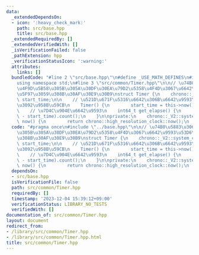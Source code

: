 ```yaml
---
data:
  _extendedDependsOn:
  - icon: ':heavy_check_mark:'
    path: src/base.hpp
    title: src/base.hpp
  _extendedRequiredBy: []
  _extendedVerifiedWith: []
  _isVerificationFailed: false
  _pathExtension: hpp
  _verificationStatusIcon: ':warning:'
  attributes:
    links: []
  bundledCode: "#line 2 \"src/base.hpp\"\n#define _USE_MATH_DEFINES\n#include <bits/stdc++.h>\n\
    using namespace std;\n#line 3 \"src/common/Timer.hpp\"\n\n// \u74B0\u5883\u306B\
    \u4F9D\u5B58\u305B\u305A\u30DF\u30EA\u79D2\u5358\u4F4D\u3067\u6642\u9593\u53D6\
    \u5F97\u3059\u308B\u30AF\u30E9\u30B9\nstruct Timer {\n    chrono::_V2::system_clock::time_point\
    \ start_time;\n\n    // \u521D\u671F\u5316\u6642\u306B\u6642\u9593\u8A08\u6E2C\
    \u3092\u958B\u59CB\n    Timer() {\n        start_time = this->now();\n    }\n\n\
    \    // \u7D4C\u904E\u6642\u9593\n    int64_t get_elapse() {\n        return chrono::duration_cast<chrono::milliseconds>(this->now()\
    \ - start_time).count();\n    }\n\nprivate:\n    chrono::_V2::system_clock::time_point\
    \ now() {\n        return chrono::high_resolution_clock::now();\n    }\n};\n"
  code: "#pragma once\n#include \"../base.hpp\"\n\n// \u74B0\u5883\u306B\u4F9D\u5B58\
    \u305B\u305A\u30DF\u30EA\u79D2\u5358\u4F4D\u3067\u6642\u9593\u53D6\u5F97\u3059\
    \u308B\u30AF\u30E9\u30B9\nstruct Timer {\n    chrono::_V2::system_clock::time_point\
    \ start_time;\n\n    // \u521D\u671F\u5316\u6642\u306B\u6642\u9593\u8A08\u6E2C\
    \u3092\u958B\u59CB\n    Timer() {\n        start_time = this->now();\n    }\n\n\
    \    // \u7D4C\u904E\u6642\u9593\n    int64_t get_elapse() {\n        return chrono::duration_cast<chrono::milliseconds>(this->now()\
    \ - start_time).count();\n    }\n\nprivate:\n    chrono::_V2::system_clock::time_point\
    \ now() {\n        return chrono::high_resolution_clock::now();\n    }\n};\n"
  dependsOn:
  - src/base.hpp
  isVerificationFile: false
  path: src/common/Timer.hpp
  requiredBy: []
  timestamp: '2023-12-04 15:39:12+09:00'
  verificationStatus: LIBRARY_NO_TESTS
  verifiedWith: []
documentation_of: src/common/Timer.hpp
layout: document
redirect_from:
- /library/src/common/Timer.hpp
- /library/src/common/Timer.hpp.html
title: src/common/Timer.hpp
---
```

